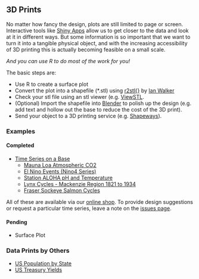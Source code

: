 ## 3D Prints

No matter how fancy the design, plots are still limited to page or screen. 
Interactive tools like [Shiny Apps](https://github.com/SOLV-Code/FigRs/tree/master/Shiny%20Apps) allow us to get closer to the data and look at it in different ways.
But some information is so important that we want to turn it into a tangible physical object, and with
the increasing accessibility of 3D printing this is actually becoming feasible on a small scale.

*And you can use R to do most of the work for you!*

The basic steps are:
* Use R to create a surface plot 
* Convert the plot into a shapefile (*.stl) using [r2stl{}](https://cran.r-project.org/web/packages/r2stl/index.html) by [Ian Walker](http://drianwalker.com/)
* Check your stl file using an stl viewer (e.g. [ViewSTL](https://www.viewstl.com/).
* (Optional) Import the shapefile into [Blender](https://www.blender.org/) to polish up the design 
(e.g. add text and hollow out the base to reduce the cost of the 3D print). 
* Send your object to a 3D  printing service (e.g. [Shapeways](https://www.shapeways.com/)).



###  Examples

#### Completed
* [Time Series on a Base](https://github.com/SOLV-Code/FigRs/tree/master/3D%20Prints/Time%20Series)
   * [Mauna Loa Atmospheric CO2]()   
   * [El Nino Events (Nino4 Series)]()   
   * [Station ALOHA pH and Temperature]()   
   * [Lynx Cycles - Mackenzie Region 1821 to 1934]()
   * [Fraser Sockeye Salmon Cycles]()  

All of these are available via our [online shop](https://www.shapeways.com/shops/solv).
To provide design suggestions or request a particular time series, leave a note on the
[issues page](https://github.com/SOLV-Code/FigRs/issues).

#### Pending
* Surface Plot


### Data Prints by Others
- [US Population by State](https://www.shapeways.com/product/VA79ZCB33/usa-by-population?optionId=61661219)
- [US Treasury Yields](https://www.shapeways.com/product/H4KTPRTET/2015-edition-u-s-treasury-yield-curve?optionId=58230053&li=marketplace)


